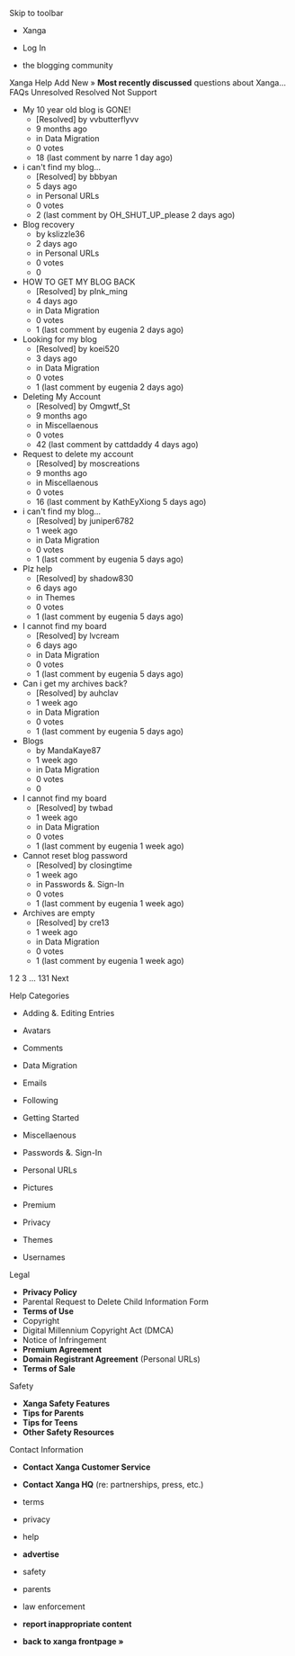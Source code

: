 Skip to toolbar

*   Xanga

*   Log In

*   the blogging community

Xanga Help Add New » **Most recently discussed** questions about Xanga… FAQs Unresolved Resolved Not Support

*   My 10 year old blog is GONE!
    *   \[Resolved\] by vvbutterflyvv
    *   9 months ago
    *   in Data Migration
    *   0 votes
    *   18 (last comment by narre 1 day ago)
*   i can't find my blog...
    *   \[Resolved\] by bbbyan
    *   5 days ago
    *   in Personal URLs
    *   0 votes
    *   2 (last comment by OH\_SHUT\_UP\_please 2 days ago)
*   Blog recovery
    *   by kslizzle36
    *   2 days ago
    *   in Personal URLs
    *   0 votes
    *   0
*   HOW TO GET MY BLOG BACK
    *   \[Resolved\] by pInk\_ming
    *   4 days ago
    *   in Data Migration
    *   0 votes
    *   1 (last comment by eugenia 2 days ago)
*   Looking for my blog
    *   \[Resolved\] by koei520
    *   3 days ago
    *   in Data Migration
    *   0 votes
    *   1 (last comment by eugenia 2 days ago)
*   Deleting My Account
    *   \[Resolved\] by Omgwtf\_St
    *   9 months ago
    *   in Miscellaenous
    *   0 votes
    *   42 (last comment by cattdaddy 4 days ago)
*   Request to delete my account
    *   \[Resolved\] by moscreations
    *   9 months ago
    *   in Miscellaenous
    *   0 votes
    *   16 (last comment by KathEyXiong 5 days ago)
*   i can't find my blog...
    *   \[Resolved\] by juniper6782
    *   1 week ago
    *   in Data Migration
    *   0 votes
    *   1 (last comment by eugenia 5 days ago)
*   Plz help
    *   \[Resolved\] by shadow830
    *   6 days ago
    *   in Themes
    *   0 votes
    *   1 (last comment by eugenia 5 days ago)
*   I cannot find my board
    *   \[Resolved\] by lvcream
    *   6 days ago
    *   in Data Migration
    *   0 votes
    *   1 (last comment by eugenia 5 days ago)
*   Can i get my archives back?
    *   \[Resolved\] by auhclav
    *   1 week ago
    *   in Data Migration
    *   0 votes
    *   1 (last comment by eugenia 5 days ago)
*   Blogs
    *   by MandaKaye87
    *   1 week ago
    *   in Data Migration
    *   0 votes
    *   0
*   I cannot find my board
    *   \[Resolved\] by twbad
    *   1 week ago
    *   in Data Migration
    *   0 votes
    *   1 (last comment by eugenia 1 week ago)
*   Cannot reset blog password
    *   \[Resolved\] by closingtime
    *   1 week ago
    *   in Passwords &. Sign-In
    *   0 votes
    *   1 (last comment by eugenia 1 week ago)
*   Archives are empty
    *   \[Resolved\] by cre13
    *   1 week ago
    *   in Data Migration
    *   0 votes
    *   1 (last comment by eugenia 1 week ago)

1 2 3 ... 131 Next

Help Categories

*   Adding &. Editing Entries
*   Avatars
*   Comments
*   Data Migration
*   Emails
*   Following
*   Getting Started
*   Miscellaenous

*   Passwords &. Sign-In
*   Personal URLs
*   Pictures
*   Premium
*   Privacy
*   Themes
*   Usernames

Legal

*   **Privacy Policy**
*   Parental Request to Delete Child Information Form
*   **Terms of Use**
*   Copyright
*   Digital Millennium Copyright Act (DMCA)
*   Notice of Infringement
*   **Premium Agreement**
*   **Domain Registrant Agreement** (Personal URLs)
*   **Terms of Sale**

Safety

*   **Xanga Safety Features**
*   **Tips for Parents**
*   **Tips for Teens**
*   **Other Safety Resources**

Contact Information

*   **Contact Xanga Customer Service**
*   **Contact Xanga HQ** (re: partnerships, press, etc.)

*   terms
*   privacy
*   help
*   **advertise**

*   safety
*   parents
*   law enforcement
*   **report inappropriate content**

*   **back to xanga frontpage »**